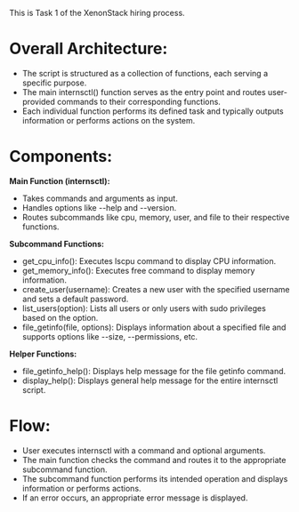 This is Task 1 of the XenonStack hiring process.
# Overall Architecture:

- The script is structured as a collection of functions, each serving a specific purpose.
- The main internsctl() function serves as the entry point and routes user-provided commands to their corresponding functions.
- Each individual function performs its defined task and typically outputs information or performs actions on the system.
# Components:

**Main Function (internsctl):**
- Takes commands and arguments as input.
- Handles options like --help and --version.
- Routes subcommands like cpu, memory, user, and file to their respective functions.
  
**Subcommand Functions:**
- get_cpu_info(): Executes lscpu command to display CPU information.
- get_memory_info(): Executes free command to display memory information.
- create_user(username): Creates a new user with the specified username and sets a default password.
- list_users(option): Lists all users or only users with sudo privileges based on the option.
- file_getinfo(file, options): Displays information about a specified file and supports options like --size, --permissions, etc.
  
**Helper Functions:**
- file_getinfo_help(): Displays help message for the file getinfo command.
- display_help(): Displays general help message for the entire internsctl script.

# Flow:

- User executes internsctl with a command and optional arguments.
- The main function checks the command and routes it to the appropriate subcommand function.
- The subcommand function performs its intended operation and displays information or performs actions.
- If an error occurs, an appropriate error message is displayed.

